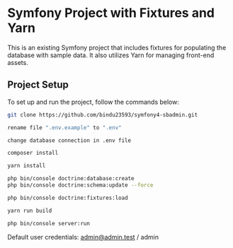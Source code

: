 # Symfony Project with Fixtures and Yarn

This is an existing Symfony project that includes fixtures for populating the database with sample data. It also utilizes Yarn for managing front-end assets.

## Project Setup

To set up and run the project, follow the commands below:

```bash
git clone https://github.com/bindu23593/symfony4-sbadmin.git

rename file ".env.example" to ".env"

change database connection in .env file

composer install

yarn install

php bin/console doctrine:database:create
php bin/console doctrine:schema:update --force

php bin/console doctrine:fixtures:load

yarn run build

php bin/console server:run
```

Default user credentials: admin@admin.test / admin
